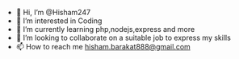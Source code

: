 - 👋 Hi, I’m @Hisham247
- 👀 I’m interested in Coding 
- 🌱 I’m currently learning php,nodejs,express and more
- 💞️ I’m looking to collaborate on a suitable job to express my skills 
- 📫 How to reach me hisham.barakat888@gmail.com

<!---
Hisham247/Hisham247 is a ✨ special ✨ repository because its `README.md` (this file) appears on your GitHub profile.
You can click the Preview link to take a look at your changes.
--->
